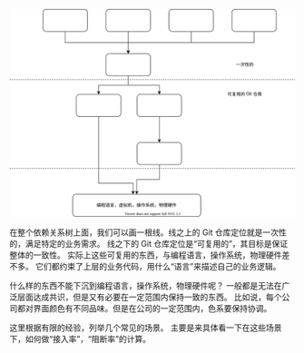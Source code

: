 ![Reusable](./Reusable.drawio.svg)

在整个依赖关系树上面，我们可以画一根线。线之上的 Git 仓库定位就是一次性的，满足特定的业务需求。
线之下的 Git 仓库定位是“可复用的”，其目标是保证整体的一致性。
实际上这些可复用的东西，与编程语言，操作系统，物理硬件差不多。
它们都约束了上层的业务代码，用什么“语言”来描述自己的业务逻辑。

什么样的东西不能下沉到编程语言，操作系统，物理硬件呢？
一般都是无法在广泛层面达成共识，但是又有必要在一定范围内保持一致的东西。
比如说，每个公司都对界面颜色有不同品味。但是在公司的一定范围内，色系要保持协调。

这里根据有限的经验，列举几个常见的场景。
主要是来具体看一下在这些场景下，如何做“接入率”，“阻断率”的计算。
